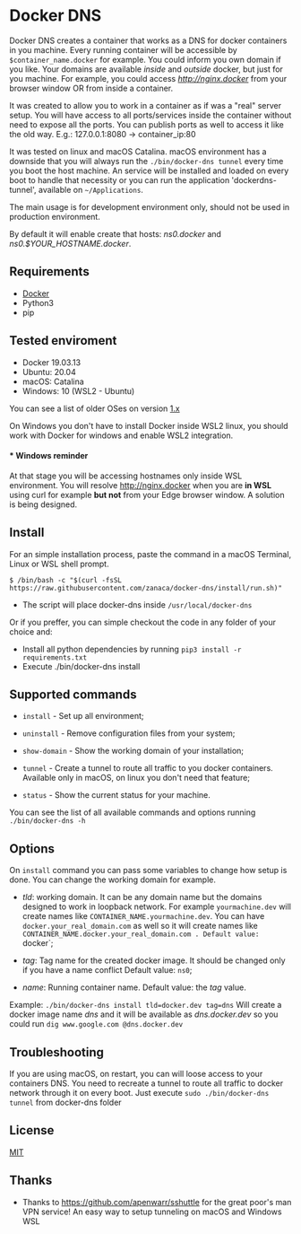 # Docker DNS

Docker DNS creates a container that works as a DNS for docker containers in you machine. Every running container will be accessible by `$container_name.docker` for example. You could inform you own domain if you like. Your domains are available _inside_ and _outside_ docker, but just for you machine. For example, you could access *http://nginx.docker* from your browser window OR from inside a container.

It was created to allow you to work in a container as if was a "real" server setup. You will have access to all ports/services inside the container without need to expose all the ports. You can publish ports as well to access it like the old way. E.g.: 127.0.0.1:8080 -> container_ip:80

It was tested on linux and macOS Catalina. macOS environment has a downside that you will always run the `./bin/docker-dns tunnel` every time you boot the host machine. An service will be installed and loaded on every boot to handle that necessity or you can run the application 'dockerdns-tunnel', available on `~/Applications`.

The main usage is for development environment only, should not be used in production environment.

By default it will enable create that hosts: _ns0.docker_ and _ns0.\$YOUR_HOSTNAME.docker_.

## Requirements

-   [Docker](https://www.docker.com/products/docker-desktop)
-   Python3
-   pip

## Tested enviroment

-   Docker 19.03.13
-   Ubuntu: 20.04
-   macOS: Catalina
-   Windows: 10 (WSL2 - Ubuntu)

You can see a list of older OSes on version [1.x](https://www.github.com/zanaca/docker-dns/blob/version/1.x/README.md#tested-enviroment)

On Windows you don't have to install Docker inside WSL2 linux, you should work with Docker for windows and enable WSL2 integration.

#### \* Windows reminder

At that stage you will be accessing hostnames only inside WSL environment. You will resolve http://nginx.docker when you are **in WSL** using curl for example **but not** from your Edge browser window. A solution is being designed.

## Install

For an simple installation process, paste the command in a macOS Terminal, Linux or WSL shell prompt.

`$ /bin/bash -c "$(curl -fsSL https://raw.githubusercontent.com/zanaca/docker-dns/install/run.sh)"`

-   The script will place docker-dns inside `/usr/local/docker-dns`

Or if you preffer, you can simple checkout the code in any folder of your choice and:

-   Install all python dependencies by running `pip3 install -r requirements.txt`
-   Execute ./bin/docker-dns install

## Supported commands

-   `install` - Set up all environment;

-   `uninstall` - Remove configuration files from your system;

-   `show-domain` - Show the working domain of your installation;

-   `tunnel` - Create a tunnel to route all traffic to you docker containers. Available only in macOS, on linux you don't need that feature;

-   `status` - Show the current status for your machine.

You can see the list of all available commands and options running `./bin/docker-dns -h`

## Options

On `install` command you can pass some variables to change how setup is done. You can change the working domain for example.

-   _tld_: working domain. It can be any domain name but the domains designed to work in loopback network. For example `yourmachine.dev` will create names like `CONTAINER_NAME.yourmachine.dev`. You can have `docker.your_real_domain.com` as well so it will create names like `CONTAINER_NAME.docker.your_real_domain.com . Default value: `docker`;

-   _tag_: Tag name for the created docker image. It should be changed only if you have a name conflict Default value: `ns0`;

-   _name_: Running container name. Default value: the _tag_ value.

Example:
`./bin/docker-dns install tld=docker.dev tag=dns`
Will create a docker image name _dns_ and it will be available as _dns.docker.dev_ so you could run `dig www.google.com @dns.docker.dev`

## Troubleshooting

If you are using macOS, on restart, you can will loose access to your containers DNS. You need to recreate a tunnel to route all traffic to docker network through it on every boot. Just execute `sudo ./bin/docker-dns tunnel` from docker-dns folder

## License

[MIT](LICENSE.md)

## Thanks

-   Thanks to https://github.com/apenwarr/sshuttle for the great poor's man VPN service! An easy way to setup tunneling on macOS and Windows WSL
